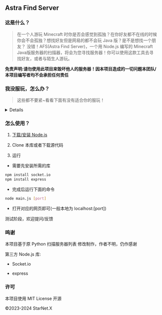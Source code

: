 ## Astra Find Server

### 这是什么？
> 在一个人游玩 Minecraft 时你是否会感觉到孤独？在你好友都不在线的时候你会不会孤独？想找好友但是网易的都不会玩 Java 版？是不是想找一个朋友？
> 没错！AFS(Astra Find Server)，一个用 Node.js 编写的 Minecraft Java版服务器的扫描器，将会为您寻找服务器！你可以使用这款工具去寻找好友，或者与陌生人游玩。

**免责声明:请勿使用此项目来毁坏他人的服务器！因本项目造成的一切问题本团队/本项目编写者均不会承担任何责任**

### 我没服玩，怎么办？

> 这些都不要紧~看看下面有没有适合你的服玩！

<details>

**欢迎各位通过 Issue 提交服务器地址哦**

| 名称 | IP地址 | 等级 |
| :-----| ----: | :----: |
| 简幻欢 | play.simpfun.cn | B+ |

</details>

### 怎么使用？

1. [下载/安装 Node.js](https://nodejs.cn/download/)

2. Clone 本库或者下载源代码

3. 运行

  * 需要先安装所需的库
  ```bash
  npm install socket.io
  npm install express
  ```

  * 完成后运行下面的命令
  ```bash
  node main.js [port]
  ```

  * 打开对应的网页即可(一般本地为 localhost:[port])

测试阶段，欢迎提问/反馈

### 鸣谢

本项目基于原 Python 扫描服务器列表 修改制作，作者不明，仍作感谢

第三方 Node.js 库:

* Socket.io

* express

### 许可

本项目使用 MIT License 开源

©2023-2024 StarNet.X
